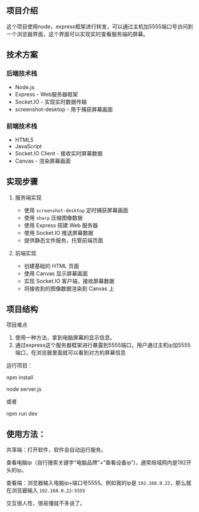 ## 项目介绍

这个项目使用node，express框架进行转发，可以通过主机加5555端口号访问到一个浏览器界面，这个界面可以实现实时查看服务端的屏幕。

## 技术方案

### 后端技术栈

- Node.js
- Express - Web服务器框架
- Socket.IO - 实现实时数据传输
- screenshot-desktop - 用于捕获屏幕画面

### 前端技术栈

- HTML5
- JavaScript
- Socket.IO Client - 接收实时屏幕数据
- Canvas - 渲染屏幕画面

## 实现步骤

1. 服务端实现

   - 使用 `screenshot-desktop` 定时捕获屏幕画面
   - 使用 `sharp` 压缩图像数据
   - 使用 Express 搭建 Web 服务器
   - 使用 Socket.IO 推送屏幕数据
   - 提供静态文件服务，托管前端页面
2. 前端实现

   - 创建基础的 HTML 页面
   - 使用 Canvas 显示屏幕画面
   - 实现 Socket.IO 客户端，接收屏幕数据
   - 将接收到的图像数据渲染到 Canvas 上

## 项目结构

项目难点

1. 使用一种方法，拿到电脑屏幕的显示信息。
2. 通过express这个服务器框架进行暴露到5555端口，用户通过主机ip加5555端口，在浏览器里面就可以看到对方的屏幕信息

运行项目：

npm install


node server.js

或者

npm run dev


## 使用方法：

共享端：打开软件，软件会自动运行服务。

查看电脑ip（自行搜索关键字“电脑品牌"+”查看设备ip")，通常局域网内是192开头的ip。

查看端：浏览器输入电脑ip+端口号5555。例如我的ip是 `192.168.0.22`，那么就在浏览器输入 `192.168.0.22:5555`

交互很人性，很易懂就不多说了。
